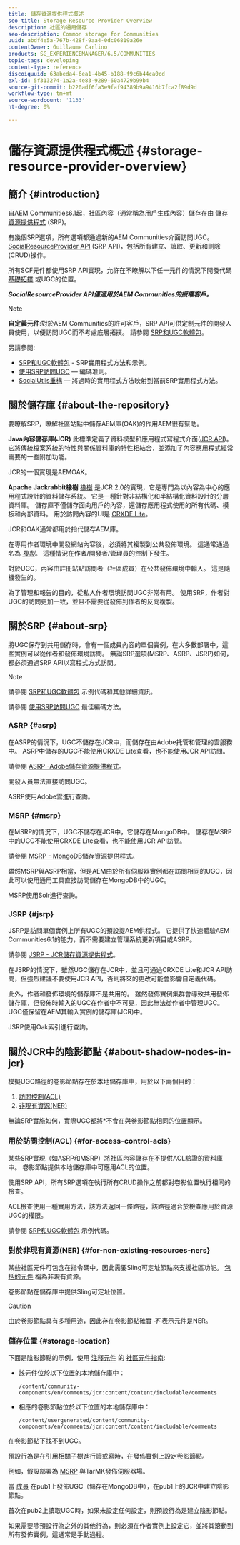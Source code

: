```yaml
---
title: 儲存資源提供程式概述
seo-title: Storage Resource Provider Overview
description: 社區的通用儲存
seo-description: Common storage for Communities
uuid: abdf4e5a-767b-428f-9aa4-0dc06819a26e
contentOwner: Guillaume Carlino
products: SG_EXPERIENCEMANAGER/6.5/COMMUNITIES
topic-tags: developing
content-type: reference
discoiquuid: 63abeda4-6ea1-4b45-b188-f9c6b44ca0cd
exl-id: 5f313274-1a2a-4e83-9289-60a4729b99b4
source-git-commit: b220adf6fa3e9faf94389b9a9416b7fca2f89d9d
workflow-type: tm+mt
source-wordcount: '1133'
ht-degree: 0%

---
```


# 儲存資源提供程式概述 {#storage-resource-provider-overview}

## 簡介 {#introduction}

自AEM Communities6.1起，社區內容（通常稱為用戶生成內容）儲存在由 [儲存資源提供程式](working-with-srp.md) (SRP)。

有幾個SRP選項，所有選項都通過新的AEM Communities介面訪問UGC。 [SocialResourceProvider API](srp-and-ugc.md) (SRP API)，包括所有建立、讀取、更新和刪除(CRUD)操作。

所有SCF元件都使用SRP API實現，允許在不瞭解以下任一元件的情況下開發代碼 [基礎拓撲](topologies.md) 或UGC的位置。

***SocialResourceProvider API僅適用於AEM Communities的授權客戶。***

>[!NOTE]
>
>**自定義元件**:對於AEM Communities的許可客戶，SRP API可供定制元件的開發人員使用，以便訪問UGC而不考慮底層拓撲。 請參閱 [SRP和UGC軟體包](srp-and-ugc.md)。

另請參閱:

* [SRP和UGC軟體包](srp-and-ugc.md) - SRP實用程式方法和示例。
* [使用SRP訪問UGC](accessing-ugc-with-srp.md)  — 編碼准則。
* [SocialUtils重構](socialutils.md)  — 將過時的實用程式方法映射到當前SRP實用程式方法。

## 關於儲存庫 {#about-the-repository}

要瞭解SRP，瞭解社區站點中儲存AEM庫(OAK)的作用AEM很有幫助。

**Java內容儲存庫(JCR)**
此標準定義了資料模型和應用程式寫程式介面([JCR API](https://jackrabbit.apache.org/jcr/jcr-api.html))。 它將傳統檔案系統的特性與關係資料庫的特性相結合，並添加了內容應用程式經常需要的一些附加功能。

JCR的一個實現是AEMOAK。

**Apache Jackrabbit橡樹**
[橡樹](../../help/sites-deploying/platform.md) 是JCR 2.0的實現，它是專門為以內容為中心的應用程式設計的資料儲存系統。 它是一種針對非結構化和半結構化資料設計的分層資料庫。 儲存庫不僅儲存面向用戶的內容，還儲存應用程式使用的所有代碼、模板和內部資料。 用於訪問內容的UI是 [CRXDE Lite](../../help/sites-developing/developing-with-crxde-lite.md)。

JCR和OAK通常都用於指代儲存AEM庫。

在專用作者環境中開發網站內容後，必須將其複製到公共發佈環境。 這通常通過名為 *[複製](deploy-communities.md#replication-agents-on-author)*。 這種情況在作者/開發者/管理員的控制下發生。

對於UGC，內容由註冊站點訪問者（社區成員）在公共發佈環境中輸入。 這是隨機發生的。

為了管理和報告的目的，從私人作者環境訪問UGC非常有用。 使用SRP，作者對UGC的訪問更加一致，並且不需要從發佈到作者的反向複製。

## 關於SRP {#about-srp}

將UGC保存到共用儲存時，會有一個成員內容的單個實例，在大多數部署中，這些實例可以從作者和發佈環境訪問。 無論SRP選項(MSRP、ASRP、JSRP)如何，都必須通過SRP API以寫程式方式訪問。

>[!NOTE]
>
>請參閱 [SRP和UGC軟體包](srp-and-ugc.md) 示例代碼和其他詳細資訊。
>
>請參閱 [使用SRP訪問UGC](accessing-ugc-with-srp.md) 最佳編碼方法。

### ASRP {#asrp}

在ASRP的情況下，UGC不儲存在JCR中，而儲存在由Adobe托管和管理的雲服務中。 ASRP中儲存的UGC不能使用CRXDE Lite查看，也不能使用JCR API訪問。

請參閱 [ASRP -Adobe儲存資源提供程式](asrp.md)。

開發人員無法直接訪問UGC。

ASRP使用Adobe雲進行查詢。

### MSRP {#msrp}

在MSRP的情況下，UGC不儲存在JCR中，它儲存在MongoDB中。 儲存在MSRP中的UGC不能使用CRXDE Lite查看，也不能使用JCR API訪問。

請參閱 [MSRP - MongoDB儲存資源提供程式](msrp.md)。

雖然MSRP與ASRP相當，但是AEM由於所有伺服器實例都在訪問相同的UGC，因此可以使用通用工具直接訪問儲存在MongoDB中的UGC。

MSRP使用Solr進行查詢。

### JSRP {#jsrp}

JSRP是訪問單個實例上所有UGC的預設提AEM供程式。 它提供了快速體驗AEM Communities6.1的能力，而不需要建立管理系統更新項目或ASRP。

請參閱 [JSRP - JCR儲存資源提供程式](jsrp.md)。

在JSRP的情況下，雖然UGC儲存在JCR中，並且可通過CRXDE Lite和JCR API訪問，但強烈建議不要使用JCR API，否則將來的更改可能會影響自定義代碼。

此外，作者和發佈環境的儲存庫不是共用的。 雖然發佈實例集群會導致共用發佈儲存庫，但發佈時輸入的UGC在作者中不可見，因此無法從作者中管理UGC。 UGC僅保留在AEM其輸入實例的儲存庫(JCR)中。

JSRP使用Oak索引進行查詢。

## 關於JCR中的陰影節點 {#about-shadow-nodes-in-jcr}

模擬UGC路徑的卷影節點存在於本地儲存庫中，用於以下兩個目的：

1. [訪問控制(ACL)](#for-access-control-acls)
1. [非現有資源(NER)](#for-non-existing-resources-ners)

無論SRP實施如何，實際UGC都將*不會在與卷影節點相同的位置顯示。

### 用於訪問控制(ACL) {#for-access-control-acls}

某些SRP實現（如ASRP和MSRP）將社區內容儲存在不提供ACL驗證的資料庫中。 卷影節點提供本地儲存庫中可應用ACL的位置。

使用SRP API，所有SRP選項在執行所有CRUD操作之前都對卷影位置執行相同的檢查。

ACL檢查使用一種實用方法，該方法返回一條路徑，該路徑適合於檢查應用於資源UGC的權限。

請參閱 [SRP和UGC軟體包](srp-and-ugc.md) 示例代碼。

### 對於非現有資源(NER) {#for-non-existing-resources-ners}

某些社區元件可包含在指令碼中，因此需要Sling可定址節點來支援社區功能。 [包括的元件](scf.md#add-or-include-a-communities-component) 稱為非現有資源。

卷影節點在儲存庫中提供Sling可定址位置。

>[!CAUTION]
>
>由於卷影節點具有多種用途，因此存在卷影節點確實 *不* 表示元件是NER。

### 儲存位置 {#storage-location}

下面是陰影節點的示例，使用 [注釋元件](http://localhost:4502/content/community-components/en/comments.html) 的 [社區元件指南](components-guide.md):

* 該元件位於以下位置的本地儲存庫中：

   `/content/community-components/en/comments/jcr:content/content/includable/comments`

* 相應的卷影節點位於以下位置的本地儲存庫中：

   `/content/usergenerated/content/community-components/en/comments/jcr:content/content/includable/comments`

在卷影節點下找不到UGC。

預設行為是在引用相關子樹進行讀或寫時，在發佈實例上設定卷影節點。

例如，假設部署為 [MSRP](msrp.md) 與TarMK發佈伺服器場。

當 [成員](users.md) 在pub1上發佈UGC（儲存在MongoDB中），在pub1上的JCR中建立陰影節點。

首次在pub2上讀取UGC時，如果未設定任何設定，則預設行為是建立陰影節點。

如果需要除預設行為之外的其他行為，則必須在作者實例上設定它，並將其滾動到所有發佈實例，這通常是手動過程。
